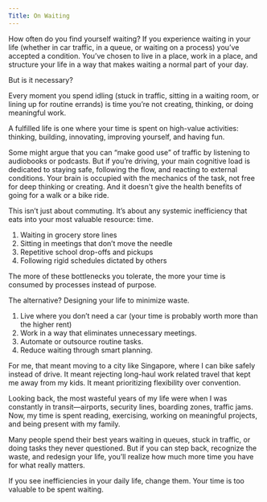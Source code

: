 ```yaml
---
Title: On Waiting
---
```


How often do you find yourself waiting? If you experience waiting in your life (whether in car traffic, in a queue, or waiting on a process) you’ve accepted a condition. You’ve chosen to live in a place, work in a place, and structure your life in a way that makes waiting a normal part of your day.

But is it necessary?

Every moment you spend idling (stuck in traffic, sitting in a waiting room, or lining up for routine errands) is time you’re not creating, thinking, or doing meaningful work.

A fulfilled life is one where your time is spent on high-value activities: thinking, building, innovating, improving yourself, and having fun.

Some might argue that you can “make good use” of traffic by listening to audiobooks or podcasts. But if you’re driving, your main cognitive load is dedicated to staying safe, following the flow, and reacting to external conditions. Your brain is occupied with the mechanics of the task, not free for deep thinking or creating. And it doesn't give the health benefits of going for a walk or a bike ride.

This isn’t just about commuting. It’s about any systemic inefficiency that eats into your most valuable resource: time.

1. Waiting in grocery store lines
2. Sitting in meetings that don’t move the needle
3. Repetitive school drop-offs and pickups
4. Following rigid schedules dictated by others

The more of these bottlenecks you tolerate, the more your time is consumed by processes instead of purpose.

The alternative? Designing your life to minimize waste.

1. Live where you don’t need a car (your time is probably worth more than the higher rent)
2. Work in a way that eliminates unnecessary meetings.
3. Automate or outsource routine tasks.
4. Reduce waiting through smart planning.

For me, that meant moving to a city like Singapore, where I can bike safely instead of drive. It meant rejecting long-haul work related travel that kept me away from my kids. It meant prioritizing flexibility over convention.

Looking back, the most wasteful years of my life were when I was constantly in transit—airports, security lines, boarding zones, traffic jams. Now, my time is spent reading, exercising, working on meaningful projects, and being present with my family.

Many people spend their best years waiting in queues, stuck in traffic, or doing tasks they never questioned. But if you can step back, recognize the waste, and redesign your life, you’ll realize how much more time you have for what really matters.

If you see inefficiencies in your daily life, change them. Your time is too valuable to be spent waiting.